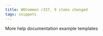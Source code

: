 ```yaml
---
title: WOCommon r337, 9 items changed
tags: snippets
---
```


More help documentation example templates
